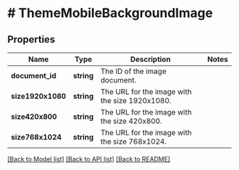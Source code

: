 # # ThemeMobileBackgroundImage

## Properties

Name | Type | Description | Notes
------------ | ------------- | ------------- | -------------
**document_id** | **string** | The ID of the image document. |
**size1920x1080** | **string** | The URL for the image with the size 1920x1080. |
**size420x800** | **string** | The URL for the image with the size 420x800. |
**size768x1024** | **string** | The URL for the image with the size 768x1024. |

[[Back to Model list]](../../README.md#models) [[Back to API list]](../../README.md#endpoints) [[Back to README]](../../README.md)
